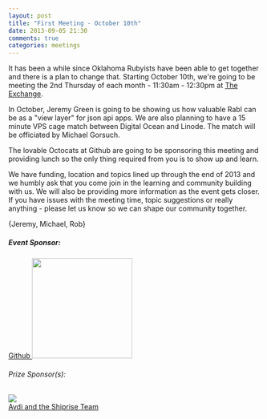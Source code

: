```yaml
---
layout: post
title: "First Meeting - October 10th"
date: 2013-09-05 21:30
comments: true
categories: meetings
---
```


It has been a while since Oklahoma Rubyists have been able to get together and there is a plan 
to change that. Starting October 10th, we're going to be meeting the 2nd Thursday of each 
month - 11:30am - 12:30pm at [The Exchange][].

In October, Jeremy Green is going to be showing us how valuable Rabl can be as a "view layer" for json api apps.
We are also planning to have a 15 minute VPS cage match between Digital Ocean and Linode. The match will be officiated by Michael Gorsuch.

The lovable Octocats at Github are going to be sponsoring this meeting and providing lunch so the only thing required from you is to show up and learn.

We have funding, location and topics lined up through the end of 2013 and we humbly ask that you come join in the learning and community building with us. We will also be providing more information as the event gets closer. If you have issues with the meeting time, topic suggestions or really anything - please let us know so we can shape our community together.

{Jeremy, Michael, Rob}

[The Exchange]: http://www.exchangeokc.com/ "The Exchange"

##### Event Sponsor:
<a href="http://github.com">Github <img src="{{ root_url }}/images/sponsors/sponsorcat.jpg" height="200" width="200" /></a>
  
###### Prize Sponsor(s):
<a href="http://www.unixstickers.com/"><img src="{{ root_url }}/images/sponsors/unixstickers.png" /></a>  
<a href="https://shiprise.dpdcart.com/">Avdi and the Shiprise Team</a>


